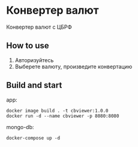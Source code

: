 # Конвертер валют
Конвертер валют с ЦБРФ 
## How to use
1. Авторизуйтесь 
2. Выберете валюту, произведите конвертацию
## Build and start
app:
```
docker image build . -t cbviewer:1.0.0
docker run -d --name cbviewer -p 8080:8080
```
mongo-db:
```
docker-compose up -d
```